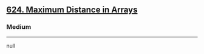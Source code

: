 <h2><a href="https://leetcode.com/problems/maximum-distance-in-arrays">624. Maximum Distance in Arrays</a></h2><h3>Medium</h3><hr>null
